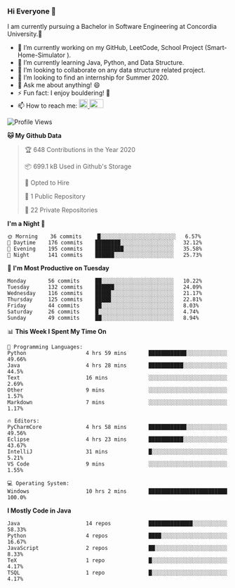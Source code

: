 ### Hi Everyone 👋
I am currently pursuing a Bachelor in Software Engineering at Concordia University.🏫

- 🔭 I’m currently working on my GitHub, LeetCode, School Project (Smart-Home-Simulator ).
- 🌱 I’m currently learning Java, Python, and Data Structure.
- 👯 I’m looking to collaborate on any data structure related project.
- 🤔 I’m looking to find an internship for Summer 2020.
- 💬 Ask me about anything! 😄
- ⚡ Fun fact: I enjoy bouldering! 🧗‍
- 📫 How to reach me: <a href="https://www.linkedin.com/in/siu-tong-ye/" target="_blank"> <img width="20px" width="32" src="https://cdn.jsdelivr.net/npm/simple-icons@v3/icons/linkedin.svg" /> </a> <a href="mailto:SiuTongYe@gmail.com" target="_blank"> <img height="20" width="32" src="https://cdn.jsdelivr.net/npm/simple-icons@v3/icons/gmail.svg" /> </a>

<!--START_SECTION:waka-->
![Profile Views](http://img.shields.io/badge/Profile%20Views-45-blue)

**🐱 My Github Data** 

> 🏆 648 Contributions in the Year 2020
 > 
> 📦 699.1 kB Used in Github's Storage 
 > 
> 💼 Opted to Hire
 > 
> 📜 1 Public Repository 
 > 
> 🔑 22 Private Repositories 

**I'm a Night 🦉** 

```text
🌞 Morning    36 commits     █░░░░░░░░░░░░░░░░░░░░░░░░   6.57% 
🌆 Daytime    176 commits    ████████░░░░░░░░░░░░░░░░░   32.12% 
🌃 Evening    195 commits    █████████░░░░░░░░░░░░░░░░   35.58% 
🌙 Night      141 commits    ██████░░░░░░░░░░░░░░░░░░░   25.73%

```
📅 **I'm Most Productive on Tuesday** 

```text
Monday       56 commits     ██░░░░░░░░░░░░░░░░░░░░░░░   10.22% 
Tuesday      132 commits    ██████░░░░░░░░░░░░░░░░░░░   24.09% 
Wednesday    116 commits    █████░░░░░░░░░░░░░░░░░░░░   21.17% 
Thursday     125 commits    █████░░░░░░░░░░░░░░░░░░░░   22.81% 
Friday       44 commits     ██░░░░░░░░░░░░░░░░░░░░░░░   8.03% 
Saturday     26 commits     █░░░░░░░░░░░░░░░░░░░░░░░░   4.74% 
Sunday       49 commits     ██░░░░░░░░░░░░░░░░░░░░░░░   8.94%

```


📊 **This Week I Spent My Time On** 

```text
💬 Programming Languages: 
Python                   4 hrs 59 mins       ████████████░░░░░░░░░░░░░   49.66% 
Java                     4 hrs 28 mins       ███████████░░░░░░░░░░░░░░   44.5% 
Text                     16 mins             ░░░░░░░░░░░░░░░░░░░░░░░░░   2.69% 
Other                    9 mins              ░░░░░░░░░░░░░░░░░░░░░░░░░   1.57% 
Markdown                 7 mins              ░░░░░░░░░░░░░░░░░░░░░░░░░   1.17%

🔥 Editors: 
PyCharmCore              4 hrs 58 mins       ████████████░░░░░░░░░░░░░   49.56% 
Eclipse                  4 hrs 23 mins       ███████████░░░░░░░░░░░░░░   43.67% 
IntelliJ                 31 mins             █░░░░░░░░░░░░░░░░░░░░░░░░   5.21% 
VS Code                  9 mins              ░░░░░░░░░░░░░░░░░░░░░░░░░   1.55%

💻 Operating System: 
Windows                  10 hrs 2 mins       █████████████████████████   100.0%

```

**I Mostly Code in Java** 

```text
Java                     14 repos            ██████████████░░░░░░░░░░░   58.33% 
Python                   4 repos             ████░░░░░░░░░░░░░░░░░░░░░   16.67% 
JavaScript               2 repos             ██░░░░░░░░░░░░░░░░░░░░░░░   8.33% 
TeX                      1 repo              █░░░░░░░░░░░░░░░░░░░░░░░░   4.17% 
TSQL                     1 repo              █░░░░░░░░░░░░░░░░░░░░░░░░   4.17%

```



<!--END_SECTION:waka-->
